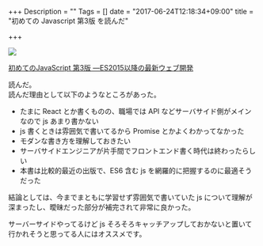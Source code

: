 +++
Description = ""
Tags = []
date = "2017-06-24T12:18:34+09:00"
title = "初めての Javascript 第3版 を読んだ"

+++

<a target="_blank"  href="https://www.amazon.co.jp/gp/product/4873117836/ref=as_li_tl?ie=UTF8&camp=247&creative=1211&creativeASIN=4873117836&linkCode=as2&tag=takadayuichi-22&linkId=bcb02b5ef176f892d28b9801798da15c"><img border="0" src="//ws-fe.amazon-adsystem.com/widgets/q?_encoding=UTF8&MarketPlace=JP&ASIN=4873117836&ServiceVersion=20070822&ID=AsinImage&WS=1&Format=_SL250_&tag=takadayuichi-22" >
<p>初めてのJavaScript 第3版 ―ES2015以降の最新ウェブ開発</p>
</a>

読んだ。  
読んだ理由として以下のようなところがあった。

- たまに React とか書くものの、職場では API などサーバサイド側がメインなので js あまり書かない
- js 書くときは雰囲気で書いてるから Promise とかよくわかってなかった
- モダンな書き方を理解しておきたい
- サーバサイドエンジニアが片手間でフロントエンド書く時代は終わったらしい
- 本書は比較的最近の出版で、ES6 含む js を網羅的に把握するのに最適そうだった

結論としては、今までまともに学習せず雰囲気で書いていた js について理解が深まったし、曖昧だった部分が補完されて非常に良かった。  

サーバーサイドやってるけど js そろそろキャッチアップしておかないと置いて行かれそうと思ってる人にはオススメです。
